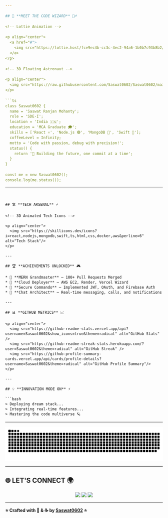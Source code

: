 ```yaml
---

## 🌟 **MEET THE CODE WIZARD** 🧙‍♂️

<!-- Lottie Animation -->

<p align="center">
  <a href="#">
    <img src="https://lottie.host/fce9ec4b-cc3c-4ec2-94a6-1b0b7c93b8b2/5pZbVRsFwY.json" width="200px" alt="Coder Animation" />
  </a>
</p>

<!-- 3D Floating Astronaut -->

<p align="center">
  <img src="https://raw.githubusercontent.com/Saswat0602/Saswat0602/main/assets/astronaut-floating.gif" width="250px" alt="Floating Astronaut" />
</p>

```ts
class Saswat0602 {
  name = 'Saswat Ranjan Mohanty';
  role = 'SDE-I';
  location = 'India 🇮🇳';
  education = 'MCA Graduate 🎓';
  skills = ['React ⚛️', 'Node.js 🟢', 'MongoDB 🍃', 'Swift 📱'];
  coffeeLevel = Infinity;
  motto = 'Code with passion, debug with precision!';
  status() {
    return '🚀 Building the future, one commit at a time';
  }
}

const me = new Saswat0602();
console.log(me.status());
```

---
```


## 🛠️ **TECH ARSENAL** ⚡

<!-- 3D Animated Tech Icons -->

<p align="center">
  <img src="https://skillicons.dev/icons?i=react,nodejs,mongodb,swift,ts,html,css,docker,aws&perline=6" alt="Tech Stack"/>
</p>

---

## 🏆 **ACHIEVEMENTS UNLOCKED** 🎮

* 🧠 **MERN Grandmaster** – 100+ Pull Requests Merged
* 🚀 **Cloud Deployer** – AWS EC2, Render, Vercel Wizard
* 🔐 **Secure Commando** – Implemented JWT, OAuth, and Firebase Auth
* 📲 **Chat Architect** – Real-time messaging, calls, and notifications

---

## 📊 **GITHUB METRICS** 📈

<p align="center">
  <img src="https://github-readme-stats.vercel.app/api?username=Saswat0602&show_icons=true&theme=radical" alt="GitHub Stats" />
  <img src="https://github-readme-streak-stats.herokuapp.com/?user=Saswat0602&theme=radical" alt="GitHub Streak" />
  <img src="https://github-profile-summary-cards.vercel.app/api/cards/profile-details?username=Saswat0602&theme=radical" alt="GitHub Profile Summary"/>
</p>

---

## 💡 **INNOVATION MODE ON** ⚡

```bash
> Deploying dream stack...
> Integrating real-time features...
> Mastering the code multiverse 🪐
```

---

<!-- Optional: SVG Background -->

<div align="center">
  <img src="https://raw.githubusercontent.com/platane/snk/output/github-contribution-grid-snake.svg" alt="Contribution Snake" />
</div>

---

## 🌐 **LET'S CONNECT** 🌍

<p align="center">
  <a href="https://linkedin.com/in/saswat0602"><img src="https://img.shields.io/badge/LinkedIn-blue?style=for-the-badge&logo=linkedin" /></a>
  <a href="mailto:saswatr0602@gmail.com"><img src="https://img.shields.io/badge/Gmail-red?style=for-the-badge&logo=gmail" /></a>
  <a href="https://twitter.com/saswat0602"><img src="https://img.shields.io/badge/Twitter-black?style=for-the-badge&logo=twitter" /></a>
</p>

---

**⭐ Crafted with 💙 & ☕ by [Saswat0602](https://github.com/Saswat0602) ⭐**
